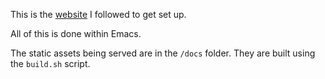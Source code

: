 This is the [website](https://systemcrafters.net/publishing-websites-with-org-mode/building-the-site/) I followed to get set up.

All of this is done within Emacs.

The static assets being served are in the `/docs` folder. They are built using the `build.sh` script.